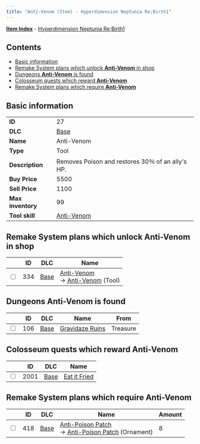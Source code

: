 ```yaml
---
title: "Anti-Venom (Item) - Hyperdimension Neptunia Re;Birth1"
---
```


[**Item Index**](/neptunia/rb1/item/index.html) - [Hyperdimension Neptunia Re;Birth1](/neptunia/rb1)

## Contents

- [Basic information](#basic-information)
- [Remake System plans which unlock **Anti-Venom** in shop](#remake-system-plans-which-unlock-anti-venom-in-shop)
- [Dungeons **Anti-Venom** is found](#dungeons-anti-venom-is-found)
- [Colosseum quests which reward **Anti-Venom**](#colosseum-quests-which-reward-anti-venom)
- [Remake System plans which require **Anti-Venom**](#remake-system-plans-which-require-anti-venom)

## Basic information

|   |   |
| -- | -- |
| **ID** | 27 |
| **DLC** | [Base](/neptunia/rb1/dlc/1-base.html) |
| **Name** | Anti-Venom |
| **Type** | Tool |
| **Description** | Removes Poison and restores 30％ of an ally's HP. |
| **Buy Price** | 5500 |
| **Sell Price** | 1100 |
| **Max inventory** | 99 |
| **Tool skill** | [Anti-Venom](/neptunia/rb1/skill/1-10027-anti-venom.html) |

## Remake System plans which unlock **Anti-Venom** in shop

|    | ID | DLC | Name |
| -- | -- | --- | ---- |
| <input type="checkbox" id="rb1-remake-1-334" class="trackbox" /> | 334 | [Base](/neptunia/rb1/dlc/1-base.html) | [Anti-Venom](/neptunia/rb1/remake/1-334-anti-venom.html)<br />→ [Anti-Venom](/neptunia/rb1/item/1-27-anti-venom.html) (Tool) |

## Dungeons **Anti-Venom** is found

|    | ID | DLC | Name | From |
| -- | -- | --- | ---- | ---- |
| <input type="checkbox" id="rb1-dungeon-1-106" class="trackbox" /> | 106 | [Base](/neptunia/rb1/dlc/1-base.html) | [Gravidaze Ruins](/neptunia/rb1/dungeon/1-106-gravidaze-ruins.html) | Treasure |

## Colosseum quests which reward **Anti-Venom**

|    | ID | DLC | Name |
| -- | -- | --- | ---- |
| <input type="checkbox" id="rb1-colosseum-1-2001" class="trackbox" /> | 2001 | [Base](/neptunia/rb1/dlc/1-base.html) | [Eat it Fried](/neptunia/rb1/colosseum/1-2001-eat-it-fried.html) |

## Remake System plans which require **Anti-Venom**

|    | ID | DLC | Name | Amount |
| -- | -- | --- | ---- | ------ |
| <input type="checkbox" id="rb1-remake-1-418" class="trackbox" /> | 418 | [Base](/neptunia/rb1/dlc/1-base.html) | [Anti-Poison Patch](/neptunia/rb1/remake/1-418-anti-poison-patch.html)<br />→ [Anti-Poison Patch](/neptunia/rb1/item/1-2757-anti-poison-patch.html) (Ornament) | 8 |